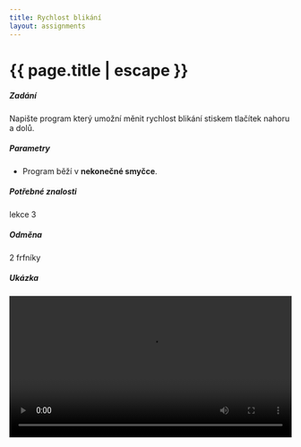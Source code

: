 ```yaml
---
title: Rychlost blikání
layout: assignments
---
```


# {{ page.title | escape }}

##### Zadání

Napište program který umožní měnit rychlost blikání stiskem tlačítek nahoru a dolů.

##### Parametry

- Program běží v **nekonečné smyčce**.

##### Potřebné znalosti

lekce 3

##### Odměna

2 frfníky

##### Ukázka

<video width="100%" controls>
  <source src="/video/guides/assignments_3_blink_speed.mp4" type="video/mp4">
</video>